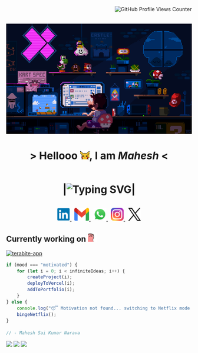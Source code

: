<a href="https://komarev.com/ghpvc/?username=mahesh-pgit&color=blueviolet&style=flat-square&base=1318">
    <img align="right" src="https://komarev.com/ghpvc/?username=mahesh-pgit&color=blueviolet&style=flat-square&label=Profile+Views&base=1318&abbreviated=true" alt="GitHub Profile Views Counter">
</a>

<br>
<br>

<p align="center"><img height="300" src="./assets/GIFs/mario-programmer.gif"></p>

<h1 align="center">&gt; Hellooo <img width="25" src="./assets/GIFs/pikachu-greet.gif">, I am <i>Mahesh</i> &lt;</h1>

<div style="display: flex; justify-content: center;">
    <h1 align="left">|</h1>
    <h1 align="center">
        <img src="https://readme-typing-svg.herokuapp.com?font=Caveat&size=40&duration=3000&pause=400&color=fff&center=true&vCenter=true&height=40&lines=Frontend+Developer;Creative+Engineer;Pixel+Perfectionist;Debugging+Ninja;Tech+Enthusiast;Proud+Indian" alt="Typing SVG">
    </h1>
    <h1 align="right">|</h1>
</div>

<p align="center">
    <a href="https://www.linkedin.com/in/mahesh-sai-kumar-narava/" target="_blank">
        <img width="35" src="./assets/SVGs/linkedin-logo.svg">
    </a>&nbsp;
    <a href="mailto:naravamaheshsaikumar.321@gmail.com" target="_blank">
        <img width="40" height="35" src="./assets/SVGs/gmail-logo.svg">
    </a>&nbsp;
    <a href="https://wa.me/919885206538" target="_blank">
        <img width="35" src="./assets/SVGs/whatsapp-logo.svg">
    </a>&nbsp;
    <a href="https://www.instagram.com/mahesh_ante_nene/" target="_blank">
        <img width="35" src="./assets/SVGs/instagram-logo.svg">
    </a>&nbsp;
    <a href="https://x.com/Mahesh_3173" target="_blank">
        <img width="35" src="./assets/SVGs/x-logo.svg">
    </a>
</p>

## Currently working on <img width="25" src="./assets/GIFs/chill-cat.gif">

[![terabite-app](https://svg.bookmark.style/api?url=https://github.com/mahesh-pgit/terabite-app&mode=light&style=horizontal)](https://github.com/mahesh-pgit/terabite-app)

```javascript
if (mood === "motivated") {
	for (let i = 0; i < infiniteIdeas; i++) {
		createProject(i);
		deployToVercel(i);
		addToPortfolio(i);
	}
} else {
	console.log("😴 Motivation not found... switching to Netflix mode 🍿");
	bingeNetflix();
}

// - Mahesh Sai Kumar Narava
```

<!-- ```javascript
while (life.hasBugs()) {
	fixBug();
	if (bug.type === "critical") {
		panic();
	} else {
		chill();
	}
}
``` -->

<img height="120px" src="https://github-readme-stats.vercel.app/api?username=mahesh-pgit&hide_title=true&hide_border=true&show_icons=true&include_all_commits=true&count_private=true&line_height=21&text_color=000&icon_color=000&bg_color=0,ea6161,ffc64d,fffc4d,52fa5a&theme=graywhite" />
<img height="120px" src="https://github-readme-stats.vercel.app/api/top-langs/?username=mahesh-pgit&hide=html&hide_title=true&hide_border=true&layout=compact&langs_count=6&exclude_repo=github-graphack&text_color=000&icon_color=fff&bg_color=0,52fa5a,4dfcff,c64dff&theme=graywhite" />

<img width="2000" src="./assets/GIFs/gradient-line.gif">
